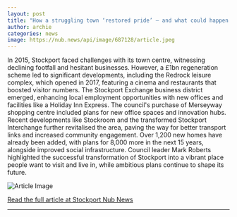 ```yaml
---
layout: post
title: "How a struggling town ‘restored pride’ – and what could happen next"
author: archie
categories: news
image: https://nub.news/api/image/687128/article.jpeg
---
```

In 2015, Stockport faced challenges with its town centre, witnessing declining footfall and hesitant businesses. However, a £1bn regeneration scheme led to significant developments, including the Redrock leisure complex, which opened in 2017, featuring a cinema and restaurants that boosted visitor numbers. The Stockport Exchange business district emerged, enhancing local employment opportunities with new offices and facilities like a Holiday Inn Express. The council's purchase of Merseyway shopping centre included plans for new office spaces and innovation hubs. Recent developments like Stockroom and the transformed Stockport Interchange further revitalised the area, paving the way for better transport links and increased community engagement. Over 1,200 new homes have already been added, with plans for 8,000 more in the next 15 years, alongside improved social infrastructure. Council leader Mark Roberts highlighted the successful transformation of Stockport into a vibrant place people want to visit and live in, while ambitious plans continue to shape its future.

![Article Image](https://nub.news/api/image/687128/article.jpeg)

[Read the full article at Stockport Nub News](https://stockport.nub.news/news/local-news/how-a-struggling-town-restored-pride-and-what-could-happen-next-270430)

---
